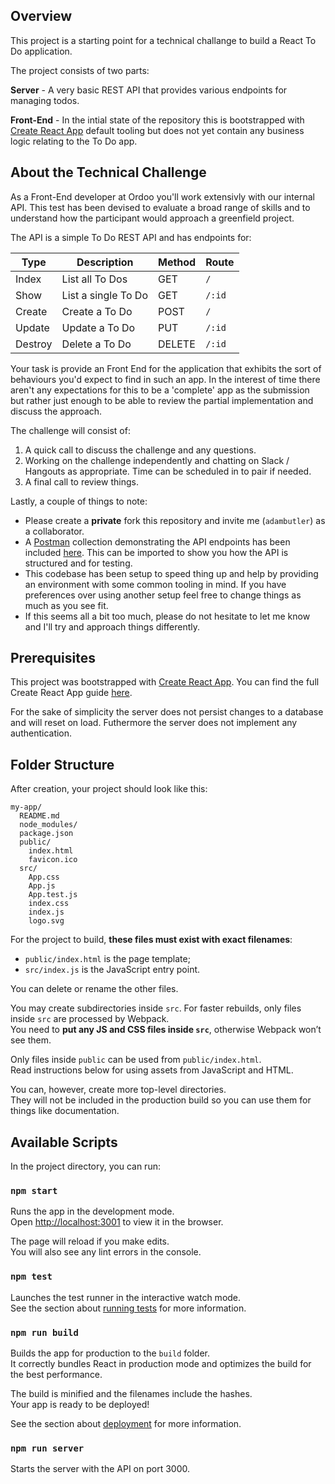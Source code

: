 ## Overview

This project is a starting point for a technical challange to build a React To Do application.

The project consists of two parts:

**Server** - A very basic REST API that provides various endpoints for managing todos.

**Front-End** - In the intial state of the repository this is bootstrapped with [Create React App](https://github.com/facebook/create-react-app) default tooling but does not yet contain any business logic relating to the To Do app.

## About the Technical Challenge

As a Front-End developer at Ordoo you'll work extensivly with our internal API. This test has been devised to evaluate a broad range of skills and to understand how the participant would approach a greenfield project.

The API is a simple To Do REST API and has endpoints for:

| Type | Description | Method | Route |
| ---- | ----------- | ------ | ----- |
| Index | List all To Dos | GET | `/` |
| Show | List a single To Do | GET | `/:id` |
| Create | Create a To Do | POST | `/` |
| Update | Update a To Do | PUT | `/:id` |
| Destroy | Delete a To Do | DELETE | `/:id` |

Your task is provide an Front End for the application that exhibits the sort of behaviours you'd expect to find in such an app. In the interest of time there aren't any expectations for this to be a 'complete' app as the submission but rather just enough to be able to review the partial implementation and discuss the approach.

The challenge will consist of:

1. A quick call to discuss the challenge and any questions.
2. Working on the challenge independently and chatting on Slack / Hangouts as appropriate. Time can be scheduled in to pair if needed.
3. A final call to review things.

Lastly, a couple of things to note:

- Please create a **private** fork this repository and invite me (`adambutler`) as a collaborator.
- A [Postman](https://www.getpostman.com/) collection demonstrating the API endpoints has been included [here](https://github.com/ordoo/ordoo-todo/blob/master/postman.json). This can be imported to show you how the API is structured and for testing.
- This codebase has been setup to speed thing up and help by providing an environment with some common tooling in mind. If you have preferences over using another setup feel free to change things as much as you see fit.
- If this seems all a bit too much, please do not hesitate to let me know and I'll try and approach things differently.

## Prerequisites

This project was bootstrapped with [Create React App](https://github.com/facebook/create-react-app). You can find the full Create React App guide [here](https://github.com/facebook/create-react-app/blob/master/packages/react-scripts/template/README.md).

For the sake of simplicity the server does not persist changes to a database and will reset on load. Futhermore the server does not implement any authentication.

## Folder Structure

After creation, your project should look like this:

```
my-app/
  README.md
  node_modules/
  package.json
  public/
    index.html
    favicon.ico
  src/
    App.css
    App.js
    App.test.js
    index.css
    index.js
    logo.svg
```

For the project to build, **these files must exist with exact filenames**:

- `public/index.html` is the page template;
- `src/index.js` is the JavaScript entry point.

You can delete or rename the other files.

You may create subdirectories inside `src`. For faster rebuilds, only files inside `src` are processed by Webpack.<br>
You need to **put any JS and CSS files inside `src`**, otherwise Webpack won’t see them.

Only files inside `public` can be used from `public/index.html`.<br>
Read instructions below for using assets from JavaScript and HTML.

You can, however, create more top-level directories.<br>
They will not be included in the production build so you can use them for things like documentation.

## Available Scripts

In the project directory, you can run:

### `npm start`

Runs the app in the development mode.<br>
Open [http://localhost:3001](http://localhost:3001) to view it in the browser.

The page will reload if you make edits.<br>
You will also see any lint errors in the console.

### `npm test`

Launches the test runner in the interactive watch mode.<br>
See the section about [running tests](#running-tests) for more information.

### `npm run build`

Builds the app for production to the `build` folder.<br>
It correctly bundles React in production mode and optimizes the build for the best performance.

The build is minified and the filenames include the hashes.<br>
Your app is ready to be deployed!

See the section about [deployment](#deployment) for more information.

### `npm run server`

Starts the server with the API on port 3000.
